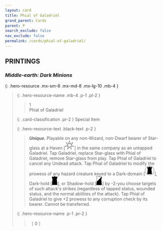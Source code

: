 ```yaml
---
layout: card
title: Phial of Galadriel
grand_parent: Cards
parent: P
search_exclude: false
nav_exclude: false
permalink: /cards/phial-of-galadriel/
---
```


## PRINTINGS


### _Middle-earth: Dark Minions_

{: .hero-resource .mx-sm-6 .mx-md-8 .mx-lg-10 .mb-4 }
> {: .hero-resource-name .mb-4 .p-1 .pl-2 }
> > <div class="card-mp">1</div>
> > <div class="card-name">Phial of Galadriel</div>
>
> {: .card-classification .pr-2 }
> Special Item
>
> {: .hero-resource-text .black-text .p-2 }
> > _**Unique.**_ Playable on any non-Wizard, non-Dwarf bearer of Star-glass at a Haven \[![](/assets/images/free-haven.svg)] in the same company as an untapped Galadriel. Tap Galadriel, replace Star-glass with Phial of Galadriel, remove Star-glass from play. Tap Phial of Galadriel to cancel any Undead attack. Tap Phial of Galadriel to modify the prowess of any hazard creature keyed to a Dark-domain \[![](/assets/images/dark-domain.svg)], Dark-hold \[![](/assets/images/dark-hold.svg)], or Shadow-hold \[![](/assets/images/shadow-hold.svg)] by -2-you choose targets of such attack's strikes (regardless of tapped status, wounded status, and the normal abilities of the attack). Tap Phial of Galadriel to give +2 prowess to any corruption check by its bearer. Cannot be transferred.  
> 
> {: .hero-resource-name .p-1 .pr-2 }
> > <div class="card-shield"></div>
> > <div class="card-corruption">〔 0 〕</div>

